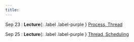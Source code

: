 ```yaml
---
title:
---
```


Sep 23
: **Lecture**{: .label .label-purple } [Process, Thread](#)

Sep 25
: **Lecture**{: .label .label-purple } [Thread, Scheduling](#)